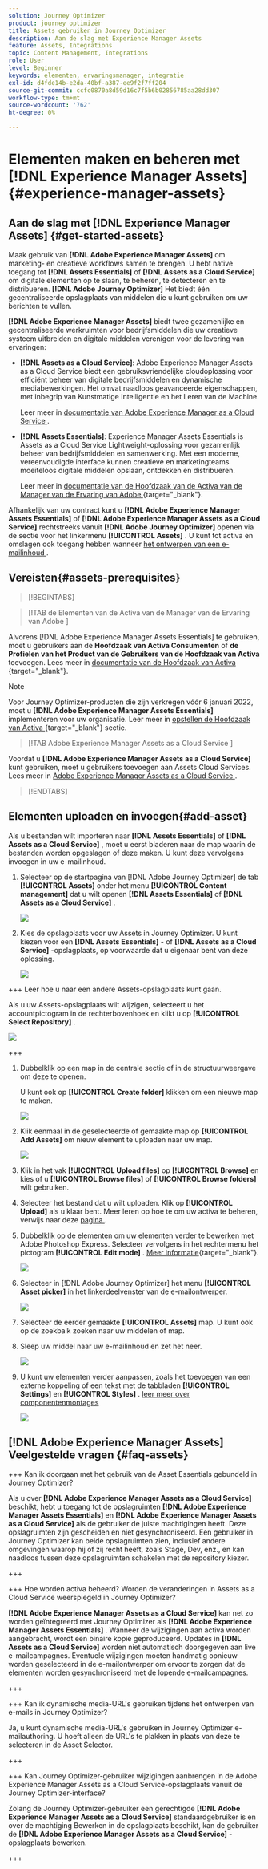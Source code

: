 ```yaml
---
solution: Journey Optimizer
product: journey optimizer
title: Assets gebruiken in Journey Optimizer
description: Aan de slag met Experience Manager Assets
feature: Assets, Integrations
topic: Content Management, Integrations
role: User
level: Beginner
keywords: elementen, ervaringsmanager, integratie
exl-id: d4fde14b-e2da-40bf-a387-ee9f2f7ff204
source-git-commit: ccfc0870a8d59d16c7f5b6b02856785aa28dd307
workflow-type: tm+mt
source-wordcount: '762'
ht-degree: 0%

---
```


# Elementen maken en beheren met [!DNL Experience Manager Assets]{#experience-manager-assets}

## Aan de slag met [!DNL Experience Manager Assets] {#get-started-assets}

Maak gebruik van **[!DNL Adobe Experience Manager Assets]** om marketing- en creatieve workflows samen te brengen. U hebt native toegang tot **[!DNL Assets Essentials]** of **[!DNL Assets as a Cloud Service]** om digitale elementen op te slaan, te beheren, te detecteren en te distribueren. **[!DNL Adobe Journey Optimizer]** Het biedt één gecentraliseerde opslagplaats van middelen die u kunt gebruiken om uw berichten te vullen.

**[!DNL Adobe Experience Manager Assets]** biedt twee gezamenlijke en gecentraliseerde werkruimten voor bedrijfsmiddelen die uw creatieve systeem uitbreiden en digitale middelen verenigen voor de levering van ervaringen:

* **[!DNL Assets as a Cloud Service]**: Adobe Experience Manager Assets as a Cloud Service biedt een gebruiksvriendelijke cloudoplossing voor efficiënt beheer van digitale bedrijfsmiddelen en dynamische mediabewerkingen. Het omvat naadloos geavanceerde eigenschappen, met inbegrip van Kunstmatige Intelligentie en het Leren van de Machine.

  Leer meer in [ documentatie van Adobe Experience Manager as a Cloud Service ](https://experienceleague.adobe.com/docs/experience-manager-cloud-service/content/assets/overview.html).

* **[!DNL Assets Essentials]**: Experience Manager Assets Essentials is Assets as a Cloud Service Lightweight-oplossing voor gezamenlijk beheer van bedrijfsmiddelen en samenwerking. Met een moderne, vereenvoudigde interface kunnen creatieve en marketingteams moeiteloos digitale middelen opslaan, ontdekken en distribueren.

  Leer meer in [ documentatie van de Hoofdzaak van de Activa van de Manager van de Ervaring van Adobe ](https://experienceleague.adobe.com/docs/experience-manager-assets-essentials/help/introduction.html) {target="_blank"}.

Afhankelijk van uw contract kunt u **[!DNL Adobe Experience Manager Assets Essentials]** of **[!DNL Adobe Experience Manager Assets as a Cloud Service]** rechtstreeks vanuit **[!DNL Adobe Journey Optimizer]** openen via de sectie voor het linkermenu **[!UICONTROL Assets]** . U kunt tot activa en omslagen ook toegang hebben wanneer [ het ontwerpen van een e-mailinhoud ](../email/get-started-email-design.md).

## Vereisten{#assets-prerequisites}

>[!BEGINTABS]

>[!TAB  de Elementen van de Activa van de Manager van de Ervaring van Adobe ]

Alvorens [!DNL Adobe Experience Manager Assets Essentials] te gebruiken, moet u gebruikers aan de **Hoofdzaak van Activa Consumenten** of **de Profielen van het Product van de Gebruikers van de Hoofdzaak van Activa** toevoegen. Lees meer in [ documentatie van de Hoofdzaak van Activa ](https://experienceleague.adobe.com/docs/experience-manager-assets-essentials/help/get-started-admins/deploy-administer.html#add-user-groups) {target="_blank"}.

>[!NOTE]
>Voor Journey Optimizer-producten die zijn verkregen vóór 6 januari 2022, moet u **[!DNL Adobe Experience Manager Assets Essentials]** implementeren voor uw organisatie. Leer meer in [ opstellen de Hoofdzaak van Activa ](https://experienceleague.adobe.com/docs/experience-manager-assets-essentials/help/deploy-administer.html) {target="_blank"} sectie.

>[!TAB  Adobe Experience Manager Assets as a Cloud Service ]

Voordat u **[!DNL Adobe Experience Manager Assets as a Cloud Service]** kunt gebruiken, moet u gebruikers toevoegen aan Assets Cloud Services. Lees meer in [ Adobe Experience Manager Assets as a Cloud Service ](https://experienceleague.adobe.com/docs/experience-manager-cloud-service/content/security/ims-support.html).

>[!ENDTABS]

## Elementen uploaden en invoegen{#add-asset}

Als u bestanden wilt importeren naar **[!DNL Assets Essentials]** of **[!DNL Assets as a Cloud Service]** , moet u eerst bladeren naar de map waarin de bestanden worden opgeslagen of deze maken. U kunt deze vervolgens invoegen in uw e-mailinhoud.

1. Selecteer op de startpagina van [!DNL Adobe Journey Optimizer] de tab **[!UICONTROL Assets]** onder het menu **[!UICONTROL Content management]** dat u wilt openen **[!DNL Assets Essentials]** of **[!DNL Assets as a Cloud Service]** .

   ![](assets/media_library_1.png)

1. Kies de opslagplaats voor uw Assets in Journey Optimizer. U kunt kiezen voor een **[!DNL Assets Essentials]** - of **[!DNL Assets as a Cloud Service]** -opslagplaats, op voorwaarde dat u eigenaar bent van deze oplossing.

   ![](assets/media_library_4.png)

+++ Leer hoe u naar een andere Assets-opslagplaats kunt gaan.

   Als u uw Assets-opslagplaats wilt wijzigen, selecteert u het accountpictogram in de rechterbovenhoek en klikt u op **[!UICONTROL Select Repository]** .

   ![](assets/media_library_3.png)

+++

1. Dubbelklik op een map in de centrale sectie of in de structuurweergave om deze te openen.

   U kunt ook op **[!UICONTROL Create folder]** klikken om een nieuwe map te maken.

   ![](assets/media_library_8.png)

1. Klik eenmaal in de geselecteerde of gemaakte map op **[!UICONTROL Add Assets]** om nieuw element te uploaden naar uw map.

   ![](assets/media_library_2.png)

1. Klik in het vak **[!UICONTROL Upload files]** op **[!UICONTROL Browse]** en kies of u **[!UICONTROL Browse files]** of **[!UICONTROL Browse folders]** wilt gebruiken.

1. Selecteer het bestand dat u wilt uploaden. Klik op **[!UICONTROL Upload]** als u klaar bent. Meer leren op hoe te om uw activa te beheren, verwijs naar deze [ pagina ](https://experienceleague.adobe.com/docs/experience-manager-assets-essentials/help/manage-organize.html).

1. Dubbelklik op de elementen om uw elementen verder te bewerken met Adobe Photoshop Express. Selecteer vervolgens in het rechtermenu het pictogram **[!UICONTROL Edit mode]** . [Meer informatie](https://experienceleague.adobe.com/docs/experience-manager-assets-essentials/help/edit-images.html){target="_blank"}.

   ![](assets/media_library_12.png)

1. Selecteer in [!DNL Adobe Journey Optimizer] het menu **[!UICONTROL Asset picker]** in het linkerdeelvenster van de e-mailontwerper.

   ![](assets/media_library_5.png)

1. Selecteer de eerder gemaakte **[!UICONTROL Assets]** map. U kunt ook op de zoekbalk zoeken naar uw middelen of map.

1. Sleep uw middel naar uw e-mailinhoud en zet het neer.

   ![](assets/media_library_6.png)

1. U kunt uw elementen verder aanpassen, zoals het toevoegen van een externe koppeling of een tekst met de tabbladen **[!UICONTROL Settings]** en **[!UICONTROL Styles]** . [ leer meer over componentenmontages ](../email/content-components.md)

   ![](assets/media_library_13.png)

   <!--
    After adding your asset to your email, use the **[!UICONTROL Find similar Stock photos]** option to locate Stock photos that match the content, color, and composition of your image. [Learn more about Adobe Stock](stock.md).

    Note that this option is available for licensed/unlicensed Stock images and images from your Assets folder. 

    ![](assets/media_library_14.png)
    -->


## [!DNL Adobe Experience Manager Assets] Veelgestelde vragen {#faq-assets}

+++ Kan ik doorgaan met het gebruik van de Asset Essentials gebundeld in Journey Optimizer?

Als u over **[!DNL Adobe Experience Manager Assets as a Cloud Service]** beschikt, hebt u toegang tot de opslagruimten **[!DNL Adobe Experience Manager Assets Essentials]** en **[!DNL Adobe Experience Manager Assets as a Cloud Service]** als de gebruiker de juiste machtigingen heeft. Deze opslagruimten zijn gescheiden en niet gesynchroniseerd. Een gebruiker in Journey Optimizer kan beide opslagruimten zien, inclusief andere omgevingen waarop hij of zij recht heeft, zoals Stage, Dev, enz., en kan naadloos tussen deze opslagruimten schakelen met de repository kiezer.

+++

+++ Hoe worden activa beheerd? Worden de veranderingen in Assets as a Cloud Service weerspiegeld in Journey Optimizer?

**[!DNL Adobe Experience Manager Assets as a Cloud Service]** kan net zo worden geïntegreerd met Journey Optimizer als **[!DNL Adobe Experience Manager Assets Essentials]** . Wanneer de wijzigingen aan activa worden aangebracht, wordt een binaire kopie geproduceerd. Updates in **[!DNL Assets as a Cloud Service]** worden niet automatisch doorgegeven aan live e-mailcampagnes. Eventuele wijzigingen moeten handmatig opnieuw worden geselecteerd in de e-mailontwerper om ervoor te zorgen dat de elementen worden gesynchroniseerd met de lopende e-mailcampagnes.

+++

+++ Kan ik dynamische media-URL&#39;s gebruiken tijdens het ontwerpen van e-mails in Journey Optimizer?

Ja, u kunt dynamische media-URL&#39;s gebruiken in Journey Optimizer e-mailauthoring. U hoeft alleen de URL&#39;s te plakken in plaats van deze te selecteren in de Asset Selector.

+++

+++ Kan Journey Optimizer-gebruiker wijzigingen aanbrengen in de Adobe Experience Manager Assets as a Cloud Service-opslagplaats vanuit de Journey Optimizer-interface?

Zolang de Journey Optimizer-gebruiker een gerechtigde **[!DNL Adobe Experience Manager Assets as a Cloud Service]** standaardgebruiker is en over de machtiging Bewerken in de opslagplaats beschikt, kan de gebruiker de **[!DNL Adobe Experience Manager Assets as a Cloud Service]** -opslagplaats bewerken.

+++
